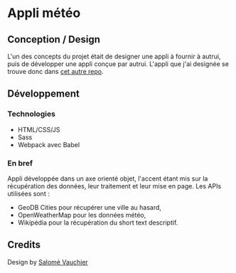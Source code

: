 # Appli météo

## Conception / Design

L'un des concepts du projet était de designer une appli à fournir à autrui, puis de développer une appli conçue par autrui.
L'appli que j'ai designée se trouve donc dans [cet autre repo](https://github.com/Aurel-Cros/ofp-weather-app). 
  
## Développement

### Technologies

- HTML/CSS/JS
- Sass
- Webpack avec Babel

### En bref

Appli développée dans un axe orienté objet, l'accent étant mis sur la récupération des données, leur traitement et leur mise en page.
Les APIs utilisées sont :
- GeoDB Cities pour récupérer une ville au hasard,
- OpenWeatherMap pour les données météo,
- Wikipédia pour la récupération du short text descriptif.

## Credits

Design by [Salomé Vauchier](https://github.com/SalomeVv)
